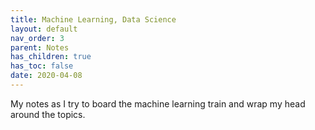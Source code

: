 ```yaml
---
title: Machine Learning, Data Science
layout: default
nav_order: 3
parent: Notes
has_children: true
has_toc: false
date: 2020-04-08
---
```


My notes as I try to board the machine learning train and wrap my head around the topics.